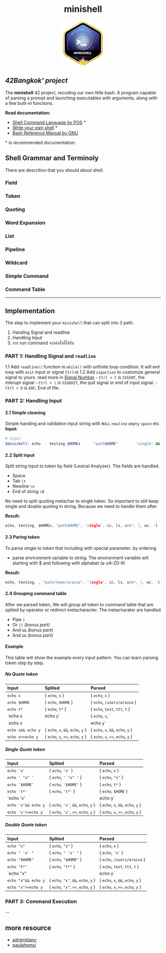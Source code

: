 <div align=center >
    <h1>minishell</h1>
    <img src="https://raw.githubusercontent.com/viruskizz/viruskizz-myutils/main/minishell_badge.png" alt="minishell badge" />
</div>

## _42Bangkok' project_



The **minishell** 42 project, recoding our own little bash. A program capable of parsing a prompt and launching executables with arguments, along with a few built-in functions.

**Read documentation:**

- [Shell Command Language by POS] *
- [Write your own shell] *
- [Bash Reference Manual by GNU]

\* is recommended documentation.

## Shell Grammar and Terminoly

There are descrition that you should about shell.

### Field

### Token

### Quoting

### Word Expansion

### List

### Pipeline

### Wildcard

### Simple Command

### Command Table

---

## Implementation

The step to implement your `minishell` that can split into 3 path.

1. Handing Signal and readline
2. Handling Input
3. การ run command จากคำสั่งที่ได้รับ

### PART 1: Handling Signal and `readline`

1.1 Add `readline()` function in `while()` with unfinite loop condition. It will exit loop with `exit` input or signal `Ctrl+D`
1.2 Add `sigaction` to customize general signal to yours. read more in [Signal Number]
    - `Ctrl + C` is `SIGINT`, the interupt signal
    - `Ctrl + \` is `SIGQUIT`, the quit signal or end of input signal.
    - `Ctrl + D` is `EOF`, End of file.

### PART 2: Handling Input

#### 2.1 Simple cleaning

Simple handing and validation input string with `NULL` `newline` `empty` `space` etc.
**Input:**

```sh
# input
$minishell: echo    testing $HOMEx      "path$HOME"        'single' && ls src* | wc -l
```

#### 2.2 Split input

Split string input to token by field (Lexical Analyzer).
The fields are handled.

- Space ` `
- Tab `\t`
- Newline `\n`
- End of string `\0`

No need to split quoting metachar to single token. So important to still keep single and double quoting in string. Because we need to handle them after.

**Result:**

```c
echo, testing, $HOMEx, "path$HOME", 'single', &&, ls, src*, |, wc, -l
```

#### 2.3 Paring token

To parse single to token that including with special parameter. by ordering

- parse environment variable to string. The environment variable will starting with $ and following with alphabet (a-zA-Z0-9)

**Result:**

```c
echo, testing, , "path/home/araiva", 'single', &&, ls, src*, |, wc, -l
```

#### 2.4 Grouping command table

After we parsed token, We will group all token to command table that are splited by operator or redirect metacharacter.
The metacharater are handled

- Pipe `|`
- Or `||` _(bonus part)_
- And `&&` _(bonus part)_
- And `&&` _(bonus part)_

#### Example

This table will show the example every input pattern. You can learn parsing token step by step.

##### _No Quote token_

| Input               | Splited                              | Parsed                             |
| :------------------ | :----------------------------------- | :--------------------------------- |
| `echo x`            | { `echo`, `x` }                      | { `echo`, `x` }                    |
| `echo $HOME`        | { `echo`, `$HOME` }                  | { `echo`, `/users/araiva` }        |
| `echo t*`           | { `echo`, `t*` }                     | { `echo`, `test`, `ttt`, `t` }     |
| `echo x | echo y`   | { `echo`, `x`, `|`, `echo`, `y` }    | { `echo`, `x`, `|`, `echo`, `y` }  |
| `echo x ||echo y`   | { `echo`, `x`, `|`, `echo`, `y` }    | { `echo`, `x`, `|`, `echo`, `y` }  |
| `echo x&& echo y`   | { `echo`, `x`, `&&`, `echo`, `y` }   | { `echo`, `x`, `&&`, `echo`, `y` } |
| `echo x>>echo y`    | { `echo`, `x`, `>>`, `echo`, `y` }   | { `echo`, `x`, `>>`, `echo`, `y` } |

##### _Single Quote token_

| Input               | Splited                              | Parsed                             |
| :------------------ | :----------------------------------- | :--------------------------------- |
| `echo 'x'`          | { `echo`, `'x'` }                    | { `echo`, `x` }                    |
| `echo ' "x" '`      | { `echo`, `' "x" '` }                | { `echo`, ` "x" ` }                |
| `echo '$HOME'`      | { `echo`, `'$HOME'` }                | { `echo`, `t*` }                   |
| `echo 't*'`         | { `echo`, `'t*'` }                   | { `echo`, `$HOME` }                |
| `echo 'x' ||echo y` | { `echo`, `'x'`, `||`, `echo`, `y` } | { `echo`, `x`, `||`, `echo`, `y` } |
| `echo 'x'&& echo y` | { `echo`, `'x'`, `&&`, `echo`, `y` } | { `echo`, `x`, `&&`, `echo`, `y` } |
| `echo 'x'>>echo y`  | { `echo`, `'x'`, `>>`, `echo`, `y` } | { `echo`, `x`, `>>`, `echo`, `y` } |

##### _Double Quote token_

| Input               | Splited                              | Parsed                             |
| :------------------ | :----------------------------------- | :--------------------------------- |
| `echo "x"`          | { `echo`, `"x"` }                    | { `echo`, `x` }                    |
| `echo " 'x' "`      | { `echo`, `" 'x' "` }                | { `echo`, ` 'x' ` }                |
| `echo "$HOME"`      | { `echo`, `"$HOME"` }                | { `echo`, `/users/araiva` }        |
| `echo "t*"`         | { `echo`, `"t*"` }                   | { `echo`, `test`, `ttt`, `t` }     |
| `echo "x" ||echo y` | { `echo`, `"x"`, `||`, `echo`, `y` } | { `echo`, `x`, `||`, `echo`, `y` } |
| `echo "x"&& echo y` | { `echo`, `"x"`, `&&`, `echo`, `y` } | { `echo`, `x`, `&&`, `echo`, `y` } |
| `echo "x">>echo y`  | { `echo`, `"x"`, `>>`, `echo`, `y` } | { `echo`, `x`, `>>`, `echo`, `y` } |

### PART 3: Command Execution

--

## more resource

- [adrienblanc]
- [paulahemsi]

<!-- MARKDOWN LINKS & IMAGES -->
[Shell Command Language by POS]: https://pubs.opengroup.org/onlinepubs/009695399/utilities/xcu_chap02.html
[Write your own shell]: https://www.cs.purdue.edu/homes/grr/SystemsProgrammingBook/Book/Chapter5-WritingYourOwnShell.pdf
[Bash Reference Manual by GNU]: https://www.gnu.org/savannah-checkouts/gnu/bash/manual/bash.html#Shell-Operation
[Signal Number]: https://pubs.opengroup.org/onlinepubs/009696799/basedefs/signal.h.html
[adrienblanc]: https://adrienblanc.com/projects/42/minishell
[paulahemsi]: https://github.com/paulahemsi/minishell